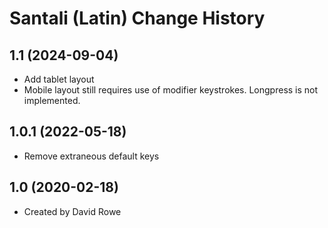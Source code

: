 Santali (Latin) Change History
====================

1.1 (2024-09-04)
----------------
* Add tablet layout
* Mobile layout still requires use of modifier keystrokes. Longpress is not implemented.

1.0.1 (2022-05-18)
------------------
* Remove extraneous default keys

1.0 (2020-02-18)
----------------
* Created by David Rowe
